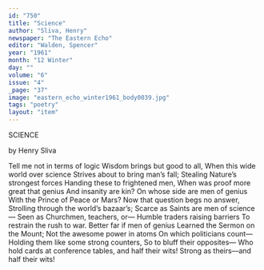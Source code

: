 ```yaml
---
id: "750"
title: "Science"
author: "Sliva, Henry"
newspaper: "The Eastern Echo"
editor: "Walden, Spencer"
year: "1961"
month: "12 Winter"
day: ""
volume: "6"
issue: "4"
_page: "37"
image: "eastern_echo_winter1961_body0039.jpg"
tags: "poetry"
layout: "item"
---
```

SCIENCE

by
Henry Sliva

Tell me not in terms of logic
Wisdom brings but good to all,
When this wide world over science
Strives about to bring man’s fall;
Stealing Nature’s strongest forces
Handing these to frightened men,
When was proof more great that genius
And insanity are kin?
On whose side are men of genius
With the Prince of Peace or Mars?
Now that question begs no answer,
Strolling through the world’s bazaar’s;
Scarce as Saints are men of science—
Seen as Churchmen, teachers, or—
Humble traders raising barriers
To restrain the rush to war.
Better far if men of genius
Learned the Sermon on the Mount;
Not the awesome power in atoms
On which politicians count—
Holding them like some strong counters,
So to bluff their opposites—
Who hold cards at conference tables,
and half their wits!
Strong as theirs—and half their wits!
